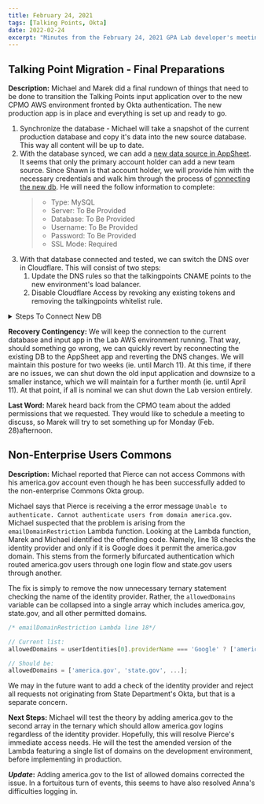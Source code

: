 ```yaml
---
title: February 24, 2021
tags: [Talking Points, Okta]
date: 2022-02-24
excerpt: "Minutes from the February 24, 2021 GPA Lab developer's meeting. In which we prepare for the Talkings Points migration."
---
```


## Talking Point Migration - Final Preparations

**Description:** Michael and Marek did a final rundown of things that need to be done to transition the Talking Points input application over to the new CPMO AWS environment fronted by Okta authentication. The new production app is in place and everything is set up and ready to go.

1. Synchronize the database - Michael will take a snapshot of the current production database and copy it's data into the new source database. This way all content will be up to date.
1. With the database synced, we can add a [new data source in AppSheet](https://help.appsheet.com/en/articles/962066-using-data-from-mysql). It seems that only the primary account holder can add a new team source. Since Shawn is that account holder, we will provide him with the necessary credentials and walk him through the process of [connecting the new db](#connect-db). He will need the follow information to complete:
   > - Type: MySQL
   > - Server: To Be Provided
   > - Database: To Be Provided
   > - Username: To Be Provided
   > - Password: To Be Provided
   > - SSL Mode: Required
1. With that database connected and tested, we can switch the DNS over in Cloudflare. This will consist of two steps:
   1. Update the DNS rules so that the talkingpoints CNAME points to the new environment's load balancer.
   1. Disable Cloudflare Access by revoking any existing tokens and removing the talkingpoints whitelist rule.

<details id="connect-db">
<summary>Steps To Connect New DB</summary>
<ol>
  <li>
    Add a new database connection
    <ol>
      <li>Log into AppSheet admin</li>
      <li>Go to the "My account" tab</li>
      <li>Click on the "New Data Source" button</li>
      <li>Name the data source (ex. `tpa-dev`) and click on the "Cloud Database" option</li>
      <li>Enter the credentials and click on the "Test" and "Authorize Access" buttons</li>
    </ol>
  </li>
  <li>
    Change application data source:
    <ol>
      <li>Go to the "My apps" tab</li>
      <li>Select the talking points app</li>
      <li>Click on the "Data" nav link and view the "Tables" tab</li>
      <li>Find the two tables the pull from database-1 ("quotes" and "talking_points")</li>
      <li>For each of these tables, click the table to expand</li>
      <li>In the "Storage" section click on the "Source Path" dropdown and select the "browse for more data" option</li>
      <li>In the resulting modal, select the database connection added above from there choose the appropriate table (ie. the one matching the selected table name)</li>
      <li>Click the "Save" button at the top right of the page</li>
      <li>Refresh the app preview and confirm that is still shows the correct data</li>
    </ol>
   </li>
</ol>
</details>

**Recovery Contingency:** We will keep the connection to the current database and input app in the Lab AWS environment running. That way, should something go wrong, we can quickly revert by reconnecting the existing DB to the AppSheet app and reverting the DNS changes. We will maintain this posture for two weeks (ie. until March 11). At this time, if there are no issues, we can shut down the old input application and downsize to a smaller instance, which we will maintain for a further month (ie. until April 11). At that point, if all is nominal we can shut down the Lab version entirely.

**Last Word:** Marek heard back from the CPMO team about the added permissions that we requested. They would like to schedule a meeting to discuss, so Marek will try to set something up for Monday (Feb. 28)afternoon.

## Non-Enterprise Users Commons

**Description:** Michael reported that Pierce can not access Commons with his america.gov account even though he has been successfully added to the non-enterprise Commons Okta group.

Michael says that Pierce is receiving a the error message `Unable to authenticate. Cannot authenticate users from domain america.gov`. Michael suspected that the problem is arising from the `emailDomainRestriction` Lambda function. Looking at the Lambda function, Marek and Michael identified the offending code. Namely, line 18 checks the identity provider and only if it is Google does it permit the america.gov domain. This stems from the formerly bifurcated authentication which routed america.gov users through one login flow and state.gov users through another.

The fix is simply to remove the now unnecessary ternary statement checking the name of the identity provider. Rather, the `allowedDomains` variable can be collapsed into a single array which includes america.gov, state.gov, and all other permitted domains.

```js
/* emailDomainRestriction Lambda line 18*/

// Current list:
allowedDomains = userIdentities[0].providerName === 'Google' ? ['america.gov'] : ['state.gov', ...];

// Should be:
allowedDomains = ['america.gov', 'state.gov', ...];
```

We may in the future want to add a check of the identity provider and reject all requests not originating from State Department's Okta, but that is a separate concern.

**Next Steps:** Michael will test the theory by adding america.gov to the second array in the ternary which should allow america.gov logins regardless of the identity provider. Hopefully, this will resolve Pierce's immediate access needs. He will the test the amended version of the Lambda featuring a single list of domains on the development environment, before implementing in production.

**_Update_:** Adding america.gov to the list of allowed domains corrected the issue. In a fortuitous turn of events, this seems to have also resolved Anna's difficulties logging in.
